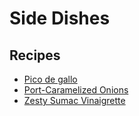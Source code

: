 # Side Dishes

## Recipes

- [Pico de gallo](side/pico_de_gallo.md)
- [Port-Caramelized Onions](side/port_caramelized_onions.md)
- [Zesty Sumac Vinaigrette](side/sumac.md)
